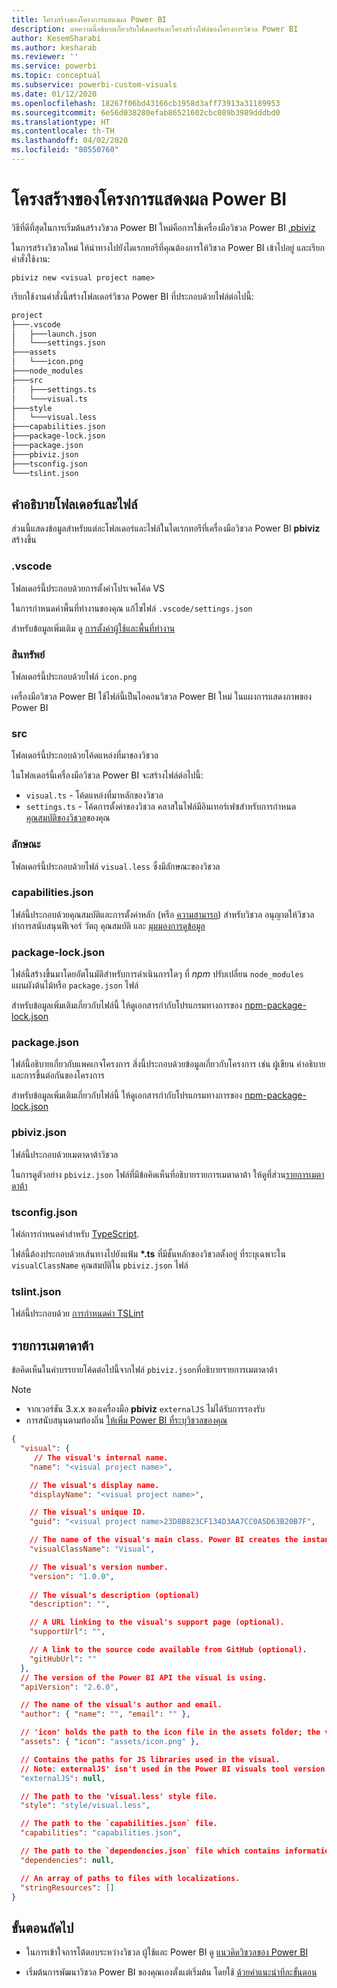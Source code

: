 ```yaml
---
title: โครงสร้างของโครงการแสดงผล Power BI
description: บทความนี้อธิบายเกี่ยวกับโฟลเดอร์และโครงสร้างไฟล์ของโครงการวิชวล Power BI
author: KesemSharabi
ms.author: kesharab
ms.reviewer: ''
ms.service: powerbi
ms.topic: conceptual
ms.subservice: powerbi-custom-visuals
ms.date: 01/12/2020
ms.openlocfilehash: 18267f06bd43166cb1958d3aff73913a31189953
ms.sourcegitcommit: 6e56d038280efab86521602cbc089b3989dddbd0
ms.translationtype: HT
ms.contentlocale: th-TH
ms.lasthandoff: 04/02/2020
ms.locfileid: "80550760"
---
```

# <a name="power-bi-visual-project-structure"></a>โครงสร้างของโครงการแสดงผล Power BI

วิธีที่ดีที่สุดในการเริ่มต้นสร้างวิชวล Power BI ใหม่คือการใช้เครื่องมือวิชวล Power BI [.pbiviz](https://www.npmjs.com/package/powerbi-visuals-tools)

ในการสร้างวิชวลใหม่ ให้นำทางไปยังไดเรกทอรีที่คุณต้องการให้วิชวล Power BI เข้าไปอยู่ และเรียกคำสั่งใช้งาน:

`pbiviz new <visual project name>`

เรียกใช้งานคำสั่งนี้สร้างโฟลเดอร์วิชวล Power BI ที่ประกอบด้วยไฟล์ต่อไปนี้:

```markdown
project
├───.vscode
│   ├───launch.json
│   └───settings.json
├───assets
│   └───icon.png
├───node_modules
├───src
│   ├───settings.ts
│   └───visual.ts
├───style
│   └───visual.less
├───capabilities.json
├───package-lock.json
├───package.json
├───pbiviz.json
├───tsconfig.json
└───tslint.json
```

## <a name="folder-and-file-description"></a>คำอธิบายโฟลเดอร์และไฟล์

ส่วนนี้แสดงข้อมูลสำหรับแต่ละโฟลเดอร์และไฟล์ในไดเรกทอรีที่เครื่องมือวิชวล Power BI  **pbiviz** สร้างขึ้น  

### <a name="vscode"></a>.vscode

โฟลเดอร์นี้ประกอบด้วยการตั้งค่าโปรเจคโค้ด VS

ในการกำหนดค่าพื้นที่ทำงานของคุณ แก้ไขไฟล์ `.vscode/settings.json`

สำหรับข้อมูลเพิ่มเติม ดู [การตั้งค่าผู้ใช้และพื้นที่ทำงาน](https://code.visualstudio.com/docs/getstarted/settings)

### <a name="assets"></a>สินทรัพย์

โฟลเดอร์นี้ประกอบด้วยไฟล์ `icon.png`

เครื่องมือวิชวล Power BI ใช้ไฟล์นี้เป็นไอคอนวิชวล Power BI ใหม่ ในแผงการแสดงภาพของ Power BI

### <a name="src"></a>src

โฟลเดอร์นี้ประกอบด้วยโค้ดแหล่งที่มาของวิชวล

ในโฟลเดอร์นี้เครื่องมือวิชวล Power BI จะสร้างไฟล์ต่อไปนี้:
* `visual.ts` - โค้ดแหล่งที่มาหลักของวิชวล
* `settings.ts` - โค้ดการตั้งค่าของวิชวล คลาสในไฟล์มีอินเทอร์เฟซสำหรับการกำหนด [คุณสมบัติของวิชวล](./objects-properties.md#properties)ของคุณ

### <a name="style"></a>ลักษณะ

โฟลเดอร์นี้ประกอบด้วยไฟล์ `visual.less` ซึ่งมีลักษณะของวิชวล

### <a name="capabilitiesjson"></a>capabilities.json

ไฟล์นี้ประกอบด้วยคุณสมบัติและการตั้งค่าหลัก (หรือ [ความสามารถ](./capabilities.md)) สำหรับวิชวล อนุญาตให้วิชวลทำการสนับสนุนฟีเจอร์ วัตถุ คุณสมบัติ และ [มุมมองการดูข้อมูล](./dataview-mappings.md)

### <a name="package-lockjson"></a>package-lock.json

ไฟล์นี้สร้างขึ้นมาโดยอัตโนมัติสำหรับการดำเนินการใดๆ ที่ *npm* ปรับเปลี่ยน `node_modules` แผนผังต้นไม้หรือ `package.json` ไฟล์

สำหรับข้อมูลเพิ่มเติมเกี่ยวกับไฟล์นี้ ให้ดูเอกสารกำกับโปรแกรมทางการของ [npm-package-lock.json](https://docs.npmjs.com/files/package-lock.json)

### <a name="packagejson"></a>package.json

ไฟล์นี้อธิบายเกี่ยวกับแพคเกจโครงการ สิ่งนี้ประกอบด้วยข้อมูลเกี่ยวกับโครงการ เช่น ผู้เขียน คำอธิบายและการขึ้นต่อกันของโครงการ

สำหรับข้อมูลเพิ่มเติมเกี่ยวกับไฟล์นี้ ให้ดูเอกสารกำกับโปรแกรมทางการของ [npm-package-lock.json](https://docs.npmjs.com/files/package.json.html)

### <a name="pbivizjson"></a>pbiviz.json

ไฟล์นี้ประกอบด้วยเมตาดาต้าวิชวล

ในการดูตัวอย่าง `pbiviz.json` ไฟล์ที่มีข้อคิดเห็นที่อธิบายรายการเมตาดาต้า ให้ดูที่ส่วน[รายการเมตาดาต้า](#metadata-entries)

### <a name="tsconfigjson"></a>tsconfig.json

ไฟล์การกำหนดค่าสำหรับ [TypeScript](https://www.typescriptlang.org/docs/handbook/tsconfig-json.html).

ไฟล์นี้ต้องประกอบด้วยเส้นทางไปยังแฟ้ม **\*.ts** ที่มีชั้นหลักของวิชวลตั้งอยู่ ที่ระบุเฉพาะใน `visualClassName` คุณสมบัติใน `pbiviz.json` ไฟล์

### <a name="tslintjson"></a>tslint.json

ไฟล์นี้ประกอบด้วย [การกำหนดค่า TSLint](https://palantir.github.io/tslint/usage/configuration/)

## <a name="metadata-entries"></a>รายการเมตาดาต้า

ข้อคิดเห็นในคำบรรยายโค้ดต่อไปนี้จากไฟล์ `pbiviz.json`ที่อธิบายรายการเมตาดาต้า

> [!NOTE]
> * จากเวอร์ชัน 3.x.x ของเครื่องมือ **pbiviz** `externalJS` ไม่ได้รับการรองรับ
> * การสนับสนุนตามท้องถิ่น [ให้เพิ่ม Power BI ที่ระบุวิชวลของคุณ](./localization.md)

```json
{
  "visual": {
     // The visual's internal name.
    "name": "<visual project name>",

    // The visual's display name.
    "displayName": "<visual project name>",

    // The visual's unique ID.
    "guid": "<visual project name>23D8B823CF134D3AA7CC0A5D63B20B7F",

    // The name of the visual's main class. Power BI creates the instance of this class to start using the visual in a Power BI report.
    "visualClassName": "Visual",

    // The visual's version number.
    "version": "1.0.0",
    
    // The visual's description (optional)
    "description": "",

    // A URL linking to the visual's support page (optional).
    "supportUrl": "",

    // A link to the source code available from GitHub (optional).
    "gitHubUrl": ""
  },
  // The version of the Power BI API the visual is using.
  "apiVersion": "2.6.0",

  // The name of the visual's author and email.
  "author": { "name": "", "email": "" },

  // 'icon' holds the path to the icon file in the assets folder; the visual's display icon.
  "assets": { "icon": "assets/icon.png" },

  // Contains the paths for JS libraries used in the visual.
  // Note: externalJS' isn't used in the Power BI visuals tool version 3.x.x or higher.
  "externalJS": null,

  // The path to the 'visual.less' style file.
  "style": "style/visual.less",

  // The path to the `capabilities.json` file.
  "capabilities": "capabilities.json",

  // The path to the `dependencies.json` file which contains information about R packages used in R based visuals.
  "dependencies": null,

  // An array of paths to files with localizations.
  "stringResources": []
}
```

## <a name="next-steps"></a>ขั้นตอนถัดไป

* ในการเข้าใจการโต้ตอบระหว่างวิชวล ผู้ใช้และ Power BI ดู [แนวคิดวิชวลของ Power BI](./power-bi-visuals-concept.md)

* เริ่มต้นการพัฒนาวิชวล Power BI ของคุณเองตั้งแต่เริ่มต้น โดยใช้ [ด้วยคำแนะนำทีละขั้นตอน](./custom-visual-develop-tutorial.md)
